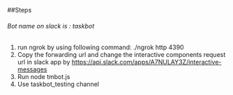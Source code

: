 ##Steps
###### Bot name on slack is : taskbot  

1. run ngrok by using following command: ./ngrok http 4390  
2. Copy the forwarding url and change the interactive components request url in slack app by https://api.slack.com/apps/A7NULAY3Z/interactive-messages  
3. Run node tmbot.js    
4. Use taskbot_testing channel  